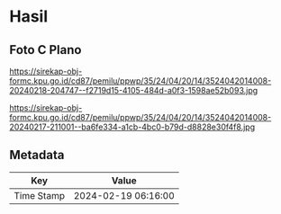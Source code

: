 # Hasil

## Foto C Plano

https://sirekap-obj-formc.kpu.go.id/cd87/pemilu/ppwp/35/24/04/20/14/3524042014008-20240218-204747--f2719d15-4105-484d-a0f3-1598ae52b093.jpg

https://sirekap-obj-formc.kpu.go.id/cd87/pemilu/ppwp/35/24/04/20/14/3524042014008-20240217-211001--ba6fe334-a1cb-4bc0-b79d-d8828e30f4f8.jpg


## Metadata

| Key        | Value               |
| ---------- | ------------------- |
| Time Stamp | 2024-02-19 06:16:00 |



